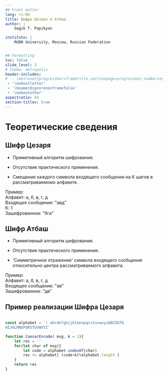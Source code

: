 ```yaml
---
## Front matter
lang: ru-RU
title: Шифры Цезаря и Атбаш
author: |
	Gagik T. Papikyan

institute: |
	RUDN University, Moscow, Russian Federation


## Formatting
toc: false
slide_level: 2
# theme: metropolis
header-includes: 
#  - \metroset{progressbar=frametitle,sectionpage=progressbar,numbering=fraction}
 - '\makeatletter'
 - '\beamer@ignorenonframefalse'
 - '\makeatother'
aspectratio: 43
section-titles: true
---
```


# Теоретические сведения

## Шифр Цезаря

- Примитивный алгоритм шифрования.

- Отсутствие практического применения.

- Смещение каждого символа входящего сообщения на К шагов в рассматриваемомо алфавите.

Пример:    
Алфавит: а, б, в, г, д    
Входящее сообщение: "авд"    
K: 1    
Зашифрованное: "бга"    

## Шифр Атбаш

- Примитивный алгоритм шифрования.

- Отсутствие практического применения.

- 'Симметричное отражение' символа входящего сообщения относительно центра рассматриваемого алфавита.

Пример:     
Алфавит: а, б, в, г, д    
Входящее сообщение: "ав"    
Зашифрованное: "дв"    

## Пример реализации Шифра Цезаря

``` {.js filename="../index.js"}

const alphabet = `! abcdefghijklmnopqrstuvwxyzABCDEFG    
HIJKLMNOPQRSTUVWXYZ`

function CaesarEncode( msg, k = 1){
    let res = ''
    for(let char of msg){
        let code = alphabet.indexOf(char)
        res += alphabet[ (code+k)%alphabet.length ]
    }
    return res
}

```



<!-- ## {.standout} -->

<!-- Wer's nicht glaubt, bezahlt einen Taler -->
